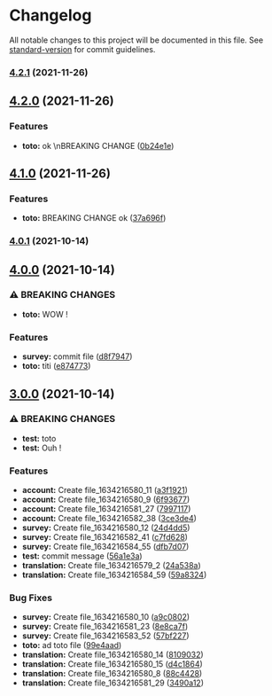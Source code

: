 # Changelog

All notable changes to this project will be documented in this file. See [standard-version](https://github.com/conventional-changelog/standard-version) for commit guidelines.

### [4.2.1](https://github.com/imip/commitizen/compare/v4.2.0...v4.2.1) (2021-11-26)

## [4.2.0](https://github.com/imip/commitizen/compare/v4.1.0...v4.2.0) (2021-11-26)


### Features

* **toto:** ok \nBREAKING CHANGE ([0b24e1e](https://github.com/imip/commitizen/commit/0b24e1e9d4e0bbc6184b31f6b2d94eced57d962d))

## [4.1.0](https://github.com/imip/commitizen/compare/v4.0.0...v4.1.0) (2021-11-26)


### Features

* **toto:** BREAKING CHANGE ok ([37a696f](https://github.com/imip/commitizen/commit/37a696f840bc1d66dd306eda6599dab5476b9e49))

### [4.0.1](https://github.com/imip/commitizen/compare/v4.0.0...v4.0.1) (2021-10-14)

## [4.0.0](https://github.com/imip/commitizen/compare/v3.0.0...v4.0.0) (2021-10-14)


### ⚠ BREAKING CHANGES

* **toto:** WOW !

### Features

* **survey:** commit file ([d8f7947](https://github.com/imip/commitizen/commit/d8f7947afb987802023c3b1b745ede0f2b6d4e10))
* **toto:** titi ([e874773](https://github.com/imip/commitizen/commit/e8747738404ca09fa3256e4a0e90144fedf58fda))

## [3.0.0](https://github.com/imip/commitizen/compare/v1.4.0...v3.0.0) (2021-10-14)


### ⚠ BREAKING CHANGES

* **test:** toto
* **test:** Ouh !

### Features

* **account:** Create file_1634216580_11 ([a3f1921](https://github.com/imip/commitizen/commit/a3f19213673565178b45e4dc60555bd4b714a8fe))
* **account:** Create file_1634216580_9 ([6f93677](https://github.com/imip/commitizen/commit/6f9367717585d6ebbfae1dc40b09799eaf1d82b6))
* **account:** Create file_1634216581_27 ([7997117](https://github.com/imip/commitizen/commit/7997117d79d1fea5a3bea8b5d9e09b7af4642430))
* **account:** Create file_1634216582_38 ([3ce3de4](https://github.com/imip/commitizen/commit/3ce3de412b4dbb84cb7869d6feb4c1d5513e29f5))
* **survey:** Create file_1634216580_12 ([24d4dd5](https://github.com/imip/commitizen/commit/24d4dd5e8c25c6e7f8ca3d1adc48854f4b72ab16))
* **survey:** Create file_1634216582_41 ([c7fd628](https://github.com/imip/commitizen/commit/c7fd628d6ffa933ee69a717cbcd5c5cf6c38e717))
* **survey:** Create file_1634216584_55 ([dfb7d07](https://github.com/imip/commitizen/commit/dfb7d0705d93227dc99bfe8d157f313bb88735dd))
* **test:** commit message ([56a1e3a](https://github.com/imip/commitizen/commit/56a1e3aa28a92795a6b8604d3c50a734584ac1ab))
* **translation:** Create file_1634216579_2 ([24a538a](https://github.com/imip/commitizen/commit/24a538a1e4abce5101f23cc050e4360063fbba8d))
* **translation:** Create file_1634216584_59 ([59a8324](https://github.com/imip/commitizen/commit/59a832415f1e318af17e8ab45dae83523f491535))


### Bug Fixes

* **survey:** Create file_1634216580_10 ([a9c0802](https://github.com/imip/commitizen/commit/a9c0802b2573bc18c372d829e58e2954c7266417))
* **survey:** Create file_1634216581_23 ([8e8ca7f](https://github.com/imip/commitizen/commit/8e8ca7f0f39e57eefd6772aae7a6be1efd85b997))
* **survey:** Create file_1634216583_52 ([57bf227](https://github.com/imip/commitizen/commit/57bf227cbbe2cff4c10959b26bff6096eeb99676))
* **toto:** ad toto file ([99e4aad](https://github.com/imip/commitizen/commit/99e4aadae655f53d9bc0480b91d13525e0e90e4f))
* **translation:** Create file_1634216580_14 ([8109032](https://github.com/imip/commitizen/commit/810903256cd8cdd9debd9d411855763a49e99080))
* **translation:** Create file_1634216580_15 ([d4c1864](https://github.com/imip/commitizen/commit/d4c18646c2b9b524ef9c9549dfb76bc9256d768d))
* **translation:** Create file_1634216580_8 ([88c4428](https://github.com/imip/commitizen/commit/88c4428922a838f78f2ade897944503a09593186))
* **translation:** Create file_1634216581_29 ([3490a12](https://github.com/imip/commitizen/commit/3490a12a330f3afe0d12cf01cb4a088dab37eeeb))
